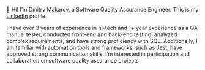  👋 Hi! I’m Dmitry Makarov, a Software Quality Assurance Engineer. This is my [LinkedIn](https://www.linkedin.com/in/dimmakarof/) profile

I have over 3 years of experience in hi-tech and 1+ year experience as a QA manual tester, conducted front-end and back-end testing, analyzed complex requirements, and have strong proficiency with SQL. Additionally, I am familiar with automation tools and frameworks, such as Jest, have approved strong communication skills. I’m interested in participation and collaboration on software quality assurance projects
<!---
dmmgh/dmmgh is a ✨ special ✨ repository because its `README.md` (this file) appears on your GitHub profile.
You can click the Preview link to take a look at your changes.
--->
